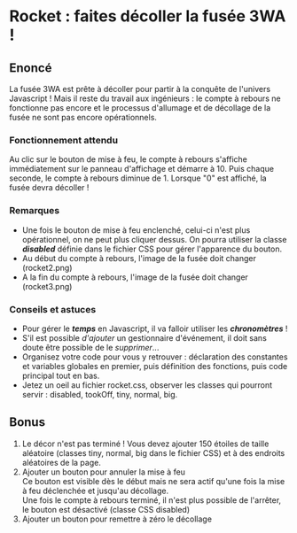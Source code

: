 # Rocket : faites décoller la fusée 3WA !
## Enoncé
La fusée 3WA est prête à décoller pour partir à la conquête de l'univers Javascript !
Mais il reste du travail aux ingénieurs : le compte à rebours ne fonctionne pas encore et le processus d'allumage et de décollage de la fusée ne sont pas encore opérationnels.
### Fonctionnement attendu
Au clic sur le bouton de mise à feu, le compte à rebours s'affiche immédiatement sur le panneau d'affichage et démarre à 10.  Puis chaque seconde, le compte à rebours diminue de 1.
Lorsque "0" est affiché, la fusée devra décoller !
### Remarques

 - Une fois le bouton de mise à feu enclenché, celui-ci n'est plus opérationnel, on ne peut plus cliquer dessus. On pourra utiliser la classe ***disabled*** définie 
   dans le fichier CSS pour gérer l'apparence du bouton. 
 - Au début du compte à rebours, l'image de la fusée doit changer (rocket2.png)
 - A la fin du compte à rebours, l'image de la fusée doit changer (rocket3.png)

### Conseils et astuces

 - Pour gérer le ***temps*** en Javascript, il va falloir utiliser les ***chronomètres*** !
 - S'il est possible *d'ajouter* un gestionnaire d'événement, il doit sans doute être possible de le *supprimer*...
 - Organisez votre code pour vous y retrouver : déclaration des constantes et variables globales en premier, puis définition des fonctions, puis code principal tout en bas.
 - Jetez un oeil au fichier rocket.css, observer les classes qui pourront servir : disabled, tookOff, tiny, normal, big.

## Bonus
 1. Le décor n'est pas terminé ! Vous devez ajouter 150 étoiles de taille aléatoire (classes tiny, normal, big dans le fichier CSS)
 et à des endroits aléatoires de la page. 
 2. Ajouter un bouton pour annuler la mise à feu   
    Ce bouton est visible dès le début mais ne sera actif qu'une fois la mise à feu déclenchée et jusqu'au décollage.   
    Une fois le compte à rebours terminé, il n'est plus possible de l'arrêter, le bouton est désactivé (classe CSS disabled)
 3. Ajouter un bouton pour remettre à zéro le décollage
